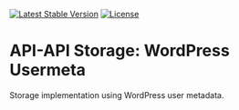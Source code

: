 [![Latest Stable Version](https://poser.pugx.org/api-api/storage-wordpress-usermeta/version)](https://packagist.org/packages/api-api/storage-wordpress-usermeta)
[![License](https://poser.pugx.org/api-api/storage-wordpress-usermeta/license)](https://packagist.org/packages/api-api/storage-wordpress-usermeta)

# API-API Storage: WordPress Usermeta

Storage implementation using WordPress user metadata.
